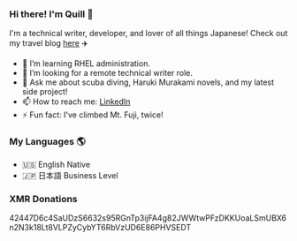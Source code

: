 ### Hi there! I'm Quill 👋

   I'm a technical writer, developer, and lover of all things Japanese! 
   Check out my travel blog [here](https://yamanashiamerican.wordpress.com/) :airplane:


- 🌱 I’m learning RHEL administration.
- 🤔 I’m looking for a remote technical writer role.
- 💬 Ask me about scuba diving, Haruki Murakami novels, and my latest side project!
- 📫 How to reach me: [LinkedIn](https://www.linkedin.com/in/quilleran-cronwall/)
- ⚡ Fun fact: I've climbed Mt. Fuji, twice!

### My Languages :earth_americas:

- :us: English Native
- :jp: 日本語 Business Level

### XMR Donations
42447D6c4SaUDzS6632s95RGnTp3ijFA4g82JWWtwPFzDKKUoaLSmUBX6n2N3k18Lt8VLPZyCybYT6RbVzUD6E86PHVSEDT

